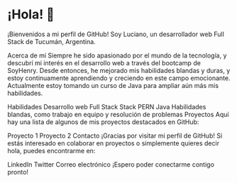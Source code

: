 # ¡Hola! 👋


¡Bienvenidos a mi perfil de GitHub! Soy Luciano, un desarrollador web Full Stack de Tucumán, Argentina.

Acerca de mí
Siempre he sido apasionado por el mundo de la tecnología, y descubrí mi interés en el desarrollo web a través del bootcamp de SoyHenry. Desde entonces, he mejorado mis habilidades blandas y duras, y estoy continuamente aprendiendo y creciendo en este campo emocionante. Actualmente estoy tomando un curso de Java para ampliar aún más mis habilidades.

Habilidades
Desarrollo web Full Stack
Stack PERN
Java
Habilidades blandas, como trabajo en equipo y resolución de problemas
Proyectos
Aquí hay una lista de algunos de mis proyectos destacados en GitHub:

Proyecto 1
Proyecto 2
Contacto
¡Gracias por visitar mi perfil de GitHub! Si estás interesado en colaborar en proyectos o simplemente quieres decir hola, puedes encontrarme en:

LinkedIn
Twitter
Correo electrónico
¡Espero poder conectarme contigo pronto!
